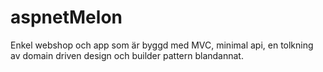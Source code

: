 # aspnetMelon

Enkel webshop och app som är byggd med MVC, minimal api, en tolkning av domain driven design och builder pattern blandannat.

